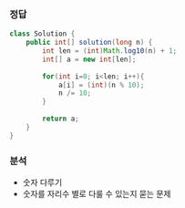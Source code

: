 ###   정답
```java
class Solution {
    public int[] solution(long n) {
        int len = (int)Math.log10(n) + 1;
        int[] a = new int[len];
        
        for(int i=0; i<len; i++){
            a[i] = (int)(n % 10);
            n /= 10;
        }
        
        return a;
    }
}
```

###   분석
-   숫자 다루기
-   숫자를 자리수 별로 다룰 수 있는지 묻는 문제
